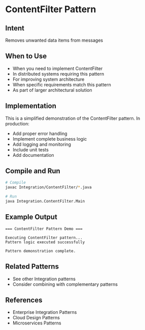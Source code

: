 # ContentFilter Pattern

## Intent
Removes unwanted data items from messages

## When to Use
- When you need to implement ContentFilter
- In distributed systems requiring this pattern
- For improving system architecture
- When specific requirements match this pattern
- As part of larger architectural solution

## Implementation
This is a simplified demonstration of the ContentFilter pattern. In production:
- Add proper error handling
- Implement complete business logic
- Add logging and monitoring
- Include unit tests
- Add documentation

## Compile and Run
```bash
# Compile
javac Integration/ContentFilter/*.java

# Run
java Integration.ContentFilter.Main
```

## Example Output
```
=== ContentFilter Pattern Demo ===

Executing ContentFilter pattern...
Pattern logic executed successfully

Pattern demonstration complete.
```

## Related Patterns
- See other Integration patterns
- Consider combining with complementary patterns

## References
- Enterprise Integration Patterns
- Cloud Design Patterns
- Microservices Patterns
